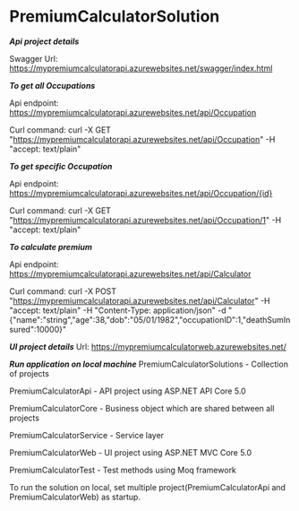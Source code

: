 # PremiumCalculatorSolution

*****Api project details*****

Swagger Url: https://mypremiumcalculatorapi.azurewebsites.net/swagger/index.html

*****To get all Occupations*****

Api endpoint: https://mypremiumcalculatorapi.azurewebsites.net/api/Occupation

Curl command: curl -X GET "https://mypremiumcalculatorapi.azurewebsites.net/api/Occupation" -H  "accept: text/plain"

*****To get specific Occupation*****

Api endpoint: https://mypremiumcalculatorapi.azurewebsites.net/api/Occupation/{id}

Curl command: curl -X GET "https://mypremiumcalculatorapi.azurewebsites.net/api/Occupation/1" -H  "accept: text/plain"

*****To calculate premium*****

Api endpoint: https://mypremiumcalculatorapi.azurewebsites.net/api/Calculator

Curl command: curl -X POST "https://mypremiumcalculatorapi.azurewebsites.net/api/Calculator" -H  "accept: text/plain" -H  "Content-Type: application/json" -d "{\"name\":\"string\",\"age\":38,\"dob\":\"05/01/1982\",\"occupationID\":1,\"deathSumInsured\":10000}"

*****UI project details*****
Url: https://mypremiumcalculatorweb.azurewebsites.net/


*****Run application on local machine*****
PremiumCalculatorSolutions - Collection of projects

PremiumCalculatorApi - API project using ASP.NET API Core 5.0

PremiumCalculatorCore - Business object which are shared between all projects

PremiumCalculatorService - Service layer

PremiumCalculatorWeb - UI project using ASP.NET MVC Core 5.0

PremiumCalculatorTest - Test methods using Moq framework
   
To run the solution on local, set multiple project(PremiumCalculatorApi and PremiumCalculatorWeb) as startup.

